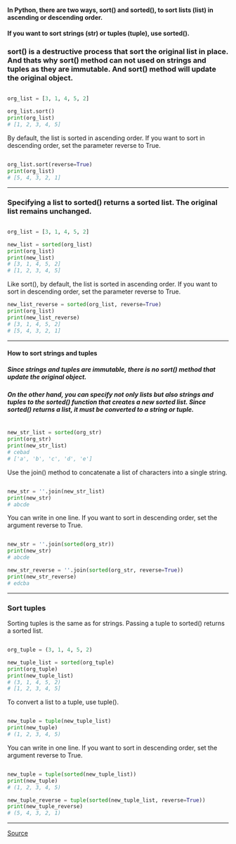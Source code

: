 #### In Python, there are two ways, sort() and sorted(), to sort lists (list) in ascending or descending order.

#### If you want to sort strings (str) or tuples (tuple), use sorted().

### sort() is a destructive process that sort the original list in place. And thats why sort() method can not used on strings and tuples as they are immutable. And sort() method will update the original object.

```python

org_list = [3, 1, 4, 5, 2]

org_list.sort()
print(org_list)
# [1, 2, 3, 4, 5]

```

By default, the list is sorted in ascending order. If you want to sort in descending order, set the parameter reverse to True.

```python

org_list.sort(reverse=True)
print(org_list)
# [5, 4, 3, 2, 1]

```

---

### Specifying a list to sorted() returns a sorted list. The original list remains unchanged.

```python

org_list = [3, 1, 4, 5, 2]

new_list = sorted(org_list)
print(org_list)
print(new_list)
# [3, 1, 4, 5, 2]
# [1, 2, 3, 4, 5]

```

Like sort(), by default, the list is sorted in ascending order. If you want to sort in descending order, set the parameter reverse to True.

```python
new_list_reverse = sorted(org_list, reverse=True)
print(org_list)
print(new_list_reverse)
# [3, 1, 4, 5, 2]
# [5, 4, 3, 2, 1]
```

---

#### How to sort strings and tuples

##### Since strings and tuples are immutable, there is no sort() method that update the original object.

##### On the other hand, you can specify not only lists but also strings and tuples to the sorted() function that creates a new sorted list. Since sorted() returns a list, it must be converted to a string or tuple.

```python

new_str_list = sorted(org_str)
print(org_str)
print(new_str_list)
# cebad
# ['a', 'b', 'c', 'd', 'e']

```

Use the join() method to concatenate a list of characters into a single string.

```python

new_str = ''.join(new_str_list)
print(new_str)
# abcde

```

You can write in one line. If you want to sort in descending order, set the argument reverse to True.

```python

new_str = ''.join(sorted(org_str))
print(new_str)
# abcde

new_str_reverse = ''.join(sorted(org_str, reverse=True))
print(new_str_reverse)
# edcba

```

---

### Sort tuples

Sorting tuples is the same as for strings. Passing a tuple to sorted() returns a sorted list.

```python

org_tuple = (3, 1, 4, 5, 2)

new_tuple_list = sorted(org_tuple)
print(org_tuple)
print(new_tuple_list)
# (3, 1, 4, 5, 2)
# [1, 2, 3, 4, 5]
```

To convert a list to a tuple, use tuple().

```python

new_tuple = tuple(new_tuple_list)
print(new_tuple)
# (1, 2, 3, 4, 5)

```

You can write in one line. If you want to sort in descending order, set the argument reverse to True.

```python

new_tuple = tuple(sorted(new_tuple_list))
print(new_tuple)
# (1, 2, 3, 4, 5)

new_tuple_reverse = tuple(sorted(new_tuple_list, reverse=True))
print(new_tuple_reverse)
# (5, 4, 3, 2, 1)

```

---

[Source](https://note.nkmk.me/en/python-list-sort-sorted/)
